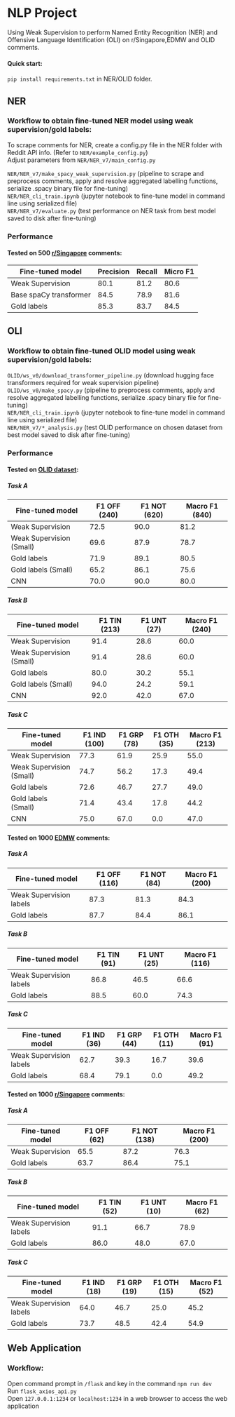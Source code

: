 # NLP Project
Using Weak Supervision to perform Named Entity Recognition (NER) and Offensive Language Identification (OLI) on r/Singapore,EDMW and OLID comments.

#### Quick start: 
`pip install requirements.txt` in NER/OLID folder.

## NER

### Workflow to obtain fine-tuned NER model using weak supervision/gold labels:
To scrape comments for NER, create a config.py file in the NER folder with Reddit API info. (Refer to `NER/example_config.py`)  
Adjust parameters from `NER/NER_v7/main_config.py`

`NER/NER_v7/make_spacy_weak_supervision.py` (pipeline to scrape and preprocess comments, apply and resolve aggregated labelling functions, serialize .spacy binary file for fine-tuning)  
`NER/NER_cli_train.ipynb` (jupyter notebook to fine-tune model in command line using serialized file)  
`NER/NER_v7/evaluate.py` (test performance on NER task from best model saved to disk after fine-tuning)

### Performance

#### Tested on 500 [r/Singapore](https://www.reddit.com/r/singapore/) comments:
|Fine-tuned model|Precision|Recall|Micro F1|
| -------- | ------- | ---- | ---- |
|Weak Supervision|80.1|81.2|80.6|
|Base spaCy transformer|84.5|78.9|81.6|
|Gold labels|85.3|83.7|84.5|  
  
## OLI  

### Workflow to obtain fine-tuned OLID model using weak supervision/gold labels:  
`OLID/ws_v0/download_transformer_pipeline.py` (download hugging face transformers required for weak supervision pipeline)  
`OLID/ws_v0/make_spacy.py` (pipeline to preprocess comments, apply and resolve aggregated labelling functions, serialize .spacy binary file for fine-tuning)  
`NER/NER_cli_train.ipynb` (jupyter notebook to fine-tune model in command line using serialized file)  
`NER/NER_v7/*_analysis.py` (test OLID performance on chosen dataset from best model saved to disk after fine-tuning) 

### Performance

#### Tested on [OLID dataset](https://sites.google.com/site/offensevalsharedtask/olid):

##### Task A
|Fine-tuned model|F1 OFF (240)|F1 NOT (620)|Macro F1 (840)|
| --- | --- | --- | --- |
|Weak Supervision|72.5|90.0|81.2|
|Weak Supervision (Small)|69.6|87.9|78.7|
|Gold labels|71.9|89.1|80.5|
|Gold labels (Small)|65.2|86.1|75.6| 
|CNN|70.0|90.0|80.0|
 

##### Task B
|Fine-tuned model|F1 TIN (213)|F1 UNT (27)|Macro F1 (240)|
| --- | --- | --- | --- |
|Weak Supervision|91.4|28.6|60.0|
|Weak Supervision (Small)|91.4|28.6|60.0|
|Gold labels|80.0|30.2|55.1|
|Gold labels (Small)|94.0|24.2|59.1| 
|CNN|92.0|42.0|67.0|


##### Task C
|Fine-tuned model|F1 IND (100)|F1 GRP (78)|F1 OTH (35)|Macro F1 (213)|
| --- | --- | --- | --- | --- |
|Weak Supervision|77.3|61.9|25.9|55.0|
|Weak Supervision (Small)|74.7|56.2|17.3|49.4|
|Gold labels|72.6|46.7|27.7|49.0|
|Gold labels (Small)|71.4|43.4|17.8|44.2|
|CNN|75.0|67.0|0.0|47.0|


#### Tested on 1000 [EDMW](https://forums.hardwarezone.com.sg/forums/eat-drink-man-woman.16/) comments:

##### Task A
|Fine-tuned model|F1 OFF (116)|F1 NOT (84)|Macro F1 (200)|
| --- | --- | --- | --- |
|Weak Supervision labels|87.3|81.3|84.3|
|Gold labels|87.7|84.4|86.1|

##### Task B
|Fine-tuned model|F1 TIN (91)|F1 UNT (25)|Macro F1 (116)|
| --- | --- | --- | --- |
|Weak Supervision labels|86.8|46.5|66.6|
|Gold labels|88.5|60.0|74.3|

##### Task C
|Fine-tuned model|F1 IND (36)|F1 GRP (44)|F1 OTH (11)|Macro F1 (91)|
| --- | --- | --- | --- | --- |
|Weak Supervision labels|62.7|39.3|16.7|39.6|
|Gold labels|68.4|79.1|0.0|49.2|


#### Tested on 1000 [r/Singapore](https://www.reddit.com/r/singapore/) comments:

##### Task A
|Fine-tuned model|F1 OFF (62)|F1 NOT (138)|Macro F1 (200)|
| --- | --- | --- | --- |
|Weak Supervision|65.5|87.2|76.3|
|Gold labels|63.7|86.4|75.1|

##### Task B
|Fine-tuned model|F1 TIN (52)|F1 UNT (10)|Macro F1 (62)|
| --- | --- | --- | --- |
|Weak Supervision labels|91.1|66.7|78.9|
|Gold labels|86.0|48.0|67.0|

##### Task C
|Fine-tuned model|F1 IND (18)|F1 GRP (19)|F1 OTH (15)|Macro F1 (52)|
| --- | --- | --- | --- | --- |
|Weak Supervision labels|64.0|46.7|25.0|45.2|
|Gold labels|73.7|48.5|42.4|54.9|  

## Web Application

### Workflow:
Open command prompt in `/flask` and key in the command `npm run dev`  
Run `flask_axios_api.py`  
Open `127.0.0.1:1234` or `localhost:1234` in a web browser to access the web application  
